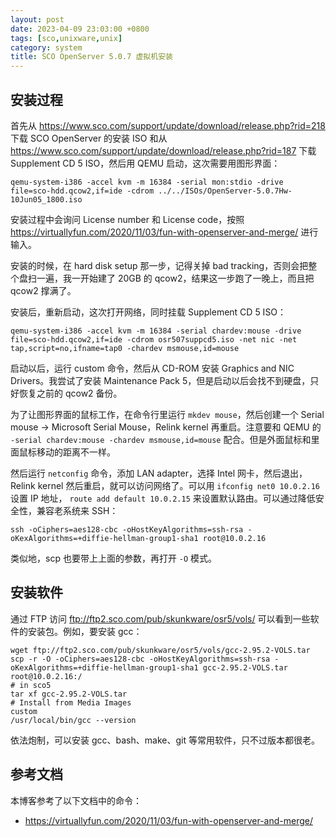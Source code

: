 ```yaml
---
layout: post
date: 2023-04-09 23:03:00 +0800
tags: [sco,unixware,unix]
category: system
title: SCO OpenServer 5.0.7 虚拟机安装
---
```


## 安装过程

首先从 <https://www.sco.com/support/update/download/release.php?rid=218> 下载 SCO OpenServer 的安装 ISO 和从 <https://www.sco.com/support/update/download/release.php?rid=187> 下载 Supplement CD 5 ISO，然后用 QEMU 启动，这次需要用图形界面：

```shell
qemu-system-i386 -accel kvm -m 16384 -serial mon:stdio -drive file=sco-hdd.qcow2,if=ide -cdrom ../../ISOs/OpenServer-5.0.7Hw-10Jun05_1800.iso
```

安装过程中会询问 License number 和 License code，按照 <https://virtuallyfun.com/2020/11/03/fun-with-openserver-and-merge/> 进行输入。

安装的时候，在 hard disk setup 那一步，记得关掉 bad tracking，否则会把整个盘扫一遍，我一开始建了 20GB 的 qcow2，结果这一步跑了一晚上，而且把 qcow2 撑满了。

安装后，重新启动，这次打开网络，同时挂载 Supplement CD 5 ISO：

```shell
qemu-system-i386 -accel kvm -m 16384 -serial chardev:mouse -drive file=sco-hdd.qcow2,if=ide -cdrom osr507suppcd5.iso -net nic -net tap,script=no,ifname=tap0 -chardev msmouse,id=mouse
```

启动以后，运行 custom 命令，然后从 CD-ROM 安装 Graphics and NIC Drivers。我尝试了安装 Maintenance Pack 5，但是启动以后会找不到硬盘，只好恢复之前的 qcow2 备份。

为了让图形界面的鼠标工作，在命令行里运行 `mkdev mouse`，然后创建一个 Serial mouse -> Microsoft Serial Mouse，Relink kernel 再重启。注意要和 QEMU 的 `-serial chardev:mouse -chardev msmouse,id=mouse` 配合。但是外面鼠标和里面鼠标移动的距离不一样。

然后运行 `netconfig` 命令，添加 LAN adapter，选择 Intel 网卡，然后退出，Relink kernel 然后重启，就可以访问网络了。可以用 `ifconfig net0 10.0.2.16` 设置 IP 地址， `route add default 10.0.2.15` 来设置默认路由。可以通过降低安全性，兼容老系统来 SSH：

```shell
ssh -oCiphers=aes128-cbc -oHostKeyAlgorithms=ssh-rsa -oKexAlgorithms=+diffie-hellman-group1-sha1 root@10.0.2.16
```

类似地，scp 也要带上上面的参数，再打开 `-O` 模式。

## 安装软件

通过 FTP 访问 <ftp://ftp2.sco.com/pub/skunkware/osr5/vols/> 可以看到一些软件的安装包。例如，要安装 gcc：

```shell
wget ftp://ftp2.sco.com/pub/skunkware/osr5/vols/gcc-2.95.2-VOLS.tar
scp -r -O -oCiphers=aes128-cbc -oHostKeyAlgorithms=ssh-rsa -oKexAlgorithms=+diffie-hellman-group1-sha1 gcc-2.95.2-VOLS.tar root@10.0.2.16:/
# in sco5
tar xf gcc-2.95.2-VOLS.tar
# Install from Media Images
custom
/usr/local/bin/gcc --version
```

依法炮制，可以安装 gcc、bash、make、git 等常用软件，只不过版本都很老。

## 参考文档

本博客参考了以下文档中的命令：

- <https://virtuallyfun.com/2020/11/03/fun-with-openserver-and-merge/>
